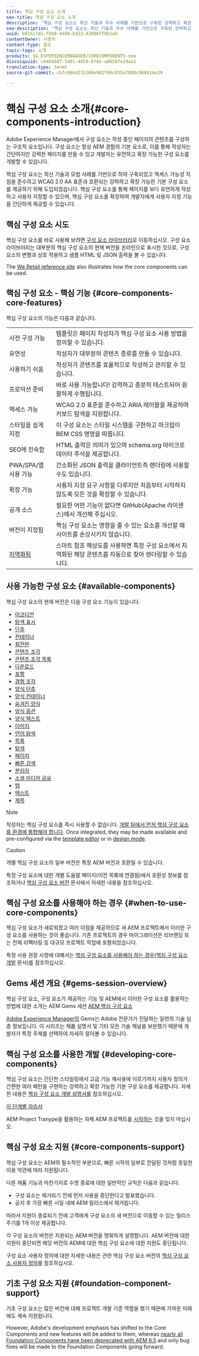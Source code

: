 ```yaml
---
title: 핵심 구성 요소 소개
seo-title: 핵심 구성 요소 소개
description: '핵심 구성 요소는 최신 기술과 우수 사례를 기반으로 구축된 강력하고 확장 가능한 기본 구성 요소를 제공하기 위해 도입되었습니다. '
seo-description: '핵심 구성 요소는 최신 기술과 우수 사례를 기반으로 구축된 강력하고 확장 가능한 기본 구성 요소를 제공하기 위해 도입되었습니다. '
uuid: b815c7d1-fbb0-4480-bd23-42606ff8b1eb
contentOwner: 사용자
content-type: 참조
topic-tags: 소개
products: SG_EXPERIENCEMANAGER/CORECOMPONENTS-new
discoiquuid: c44bb0d7-5d91-4659-878e-a0658fe29aa2
translation-type: tm+mt
source-git-commit: cbfc96bd215260e902f96c035a7889c968814e39

---
```



# 핵심 구성 요소 소개{#core-components-introduction}

Adobe Experience Manager에서 구성 요소는 작성 중인 페이지의 콘텐츠를 구성하는 구조적 요소입니다. 구성 요소는 항상 AEM 경험의 기본 요소로, 이를 통해 작성자는 간단하지만 강력한 페이지를 만들 수 있고 개발자는 유연하고 확장 가능한 구성 요소를 개발할 수 있습니다.

핵심 구성 요소는 최신 기술과 모범 사례를 기반으로 하여 구축되었고 액세스 가능성 지침을 준수하고 WCAG 2.0 AA 표준과 호환되는 강력하고 확장 가능한 기본 구성 요소를 제공하기 위해 도입되었습니다. 핵심 구성 요소를 통해 페이지를 보다 유연하게 작성하고 사용자 지정할 수 있으며, 핵심 구성 요소를 확장하여 개발자에게 사용자 지정 기능을 간단하게 제공할 수 있습니다.

## 핵심 구성 요소 시도

핵심 구성 요소를 바로 사용해 보려면 [구성 요소 라이브러리](http://opensource.adobe.com/aem-core-wcm-components/library.html)로 이동하십시오. 구성 요소 라이브러리는 대부분의 핵심 구성 요소의 현재 버전을 온라인으로 표시한 것으로, 구성 요소의 변형과 상호 작용하고 샘플 HTML 및 JSON 출력을 볼 수 있습니다.

The [We.Retail reference site](https://helpx.adobe.com/experience-manager/6-4/sites/developing/using/we-retail.html) also illustrates how the core components can be used.

## 핵심 구성 요소 - 핵심 기능 {#core-components-core-features}

핵심 구성 요소의 기능은 다음과 같습니다.

|  |  |
|--- |--- |
| 사전 구성 가능 | 템플릿은 페이지 작성자가 핵심 구성 요소 사용 방법을 정의할 수 있습니다. |
| 유연성 | 작성자가 대부분의 콘텐츠 종류를 만들 수 있습니다. |
| 사용하기 쉬움 | 작성자가 콘텐츠를 효율적으로 작성하고 관리할 수 있습니다. |
| 프로덕션 준비 | 바로 사용 가능합니다! 강력하고 충분히 테스트되어 원활하게 수행됩니다. |
| 액세스 가능 | WCAG 2.0 표준을 준수하고 ARIA 레이블을 제공하며 키보드 탐색을 지원합니다. |
| 스타일을 쉽게 지정 | 이 구성 요소는 스타일 시스템을 구현하고 마크업이 BEM CSS 명명을 따릅니다. |
| SEO에 친숙함 | HTML 출력은 의미가 있으며 schema.org 마이크로 데이터 주석을 제공합니다. |
| PWA/SPA/앱 사용 가능 | 간소화된 JSON 출력을 클라이언트측 렌더링에 사용할 수도 있습니다. |
| 확장 가능 | 사용자 지정 요구 사항을 다루지만 처음부터 시작하지 않도록 모든 것을 확장할 수 있습니다. |
| 공개 소스 | 필요한 어떤 기능이 없다면 GitHub(Apache 라이센스)에서 개선해 주십시오. |
| 버전이 지정됨 | 핵심 구성 요소는 영향을 줄 수 있는 요소를 개선할 때 사이트를 손상시키지 않습니다. |
| [지역화됨](localization.md) | 스마트 참조 해상도를 사용하면 특정 구성 요소에서 지역화된 해당 콘텐츠를 자동으로 찾아 렌더링할 수 있습니다. |

## 사용 가능한 구성 요소 {#available-components}

핵심 구성 요소의 현재 버전은 다음 구성 요소 기능이 있습니다.

* [어코디언](accordion.md)
* [탐색 표시](breadcrumb.md)
* [단추](button.md)
* [컨테이너](container.md)
* [회전판](carousel.md)
* [콘텐츠 조각](content-fragment-component.md)
* [콘텐츠 조각 목록](content-fragment-list.md)
* [다운로드](download.md)
* [포함](embed.md)
* [경험 조각](experience-fragment.md)
* [양식 단추](form-button.md)
* [양식 컨테이너](form-container.md)
* [숨겨진 양식](form-hidden.md)
* [양식 옵션](form-options.md)
* [양식 텍스트](form-text.md)
* [이미지](image.md)
* [언어 탐색](language-navigation.md)
* [목록](list.md)
* [탐색](navigation.md)
* [페이지](page.md)
* [빠른 검색](quick-search.md)
* [분리자](separator.md)
* [소셜 미디어 공유](sharing.md)
* [탭](tabs.md)
* [텍스트](text.md)
* [제목](title.md)

>[!NOTE]
>
>작성자는 핵심 구성 요소를 즉시 사용할 수 없습니다. [개발 팀에서 먼저 핵심 구성 요소를 환경에 통합해야 합니다](using.md). Once integrated, they may be made available and pre-configured via the [template editor](https://helpx.adobe.com/experience-manager/6-5/sites/authoring/using/templates.html) or in [design mode](https://helpx.adobe.com/experience-manager/6-5/sites/authoring/using/default-components-designmode.html).

>[!CAUTION]
>
>개별 핵심 구성 요소의 일부 버전은 특정 AEM 버전과 호환될 수 있습니다.
>
>특정 구성 요소에 대한 개별 도움말 페이지(이전 목록에 연결됨)에서 호환성 정보를 참조하거나 [핵심 구성 요소 버전](versions.md) 문서에서 자세한 내용을 참조하십시오.

## 핵심 구성 요소를 사용해야 하는 경우 {#when-to-use-core-components}

핵심 구성 요소가 새로워졌고 여러 이점을 제공하므로 새 AEM 프로젝트에서 이러한 구성 요소를 사용하는 것이 좋습니다. 기존 프로젝트의 경우 마이그레이션은 리브랜딩 또는 전체 리팩터링 등 대규모 프로젝트 작업에 포함되었습니다.

특정 사용 권장 사항에 대해서는 [핵심 구성 요소를 사용해야 하는 경우](developing.md)([핵심 구성 요소 개발](developing.md) 문서)를 참조하십시오.

## Gems 세션 개요 {#gems-session-overview}

핵심 구성 요소, 구성 요소가 제공하는 기능 및 AEM에서 이러한 구성 요소를 활용하는 방법에 대한 소개는 AEM Gems 세션 [AEM 핵심 구성 요소](https://helpx.adobe.com/experience-manager/kt/eseminars/gems/AEM-Core-Components.html)

[Adobe Experience Manager의](https://helpx.adobe.com/experience-manager/kt/eseminars/gems/aem-index.html) Gems는 Adobe 전문가가 전달하는 일련의 기술 심층 정보입니다. 이 시리즈는 제품 설명서 및 기타 모든 기술 채널을 보완했기 때문에 개발자가 특정 주제를 선택하여 자세히 알아볼 수 있습니다.

## 핵심 구성 요소를 사용한 개발 {#developing-core-components}

핵심 구성 요소는 간단한 스타일링에서 고급 기능 재사용에 이르기까지 사용자 정의가 간편한 여러 패턴을 구현하는 강력하고 확장 가능한 기본 구성 요소를 제공합니다. 자세한 내용은 [핵심 구성 요소 개발 설명서를](developing.md) 참조하십시오.

[이 단계별 자습서](https://helpx.adobe.com/experience-manager/6-5/sites/developing/using/getting-started.html)

AEM Project Tranype을 활용하는 자체 AEM 프로젝트를 [시작하는](archetype.md) 것을 잊지 마십시오.

## 핵심 구성 요소 지원 {#core-components-support}

핵심 구성 요소는 AEM의 필수적인 부분으로, 빠른 시작의 일부로 전달된 것처럼 동일한 이용 약관에 따라 지원됩니다.

다른 제품 기능과 마찬가지로 수명 종료에 대한 일반적인 규칙은 다음과 같습니다.

* 구성 요소는 제거되기 전에 먼저 사용을 중단한다고 발표했습니다.
* 공지 후 가장 빠른 시일 내에 AEM 릴리스에서 제거됩니다.

따라서 지원이 종료되기 전에 고객에게 구성 요소의 새 버전으로 이동할 수 있는 릴리스 주기를 1개 이상 제공합니다.

각 구성 요소의 버전은 지원되는 AEM 버전을 명확하게 설명합니다. AEM 버전에 대한 지원이 중단되면 해당 버전의 AEM에 대한 핵심 구성 요소에 대한 지원도 중단됩니다.

구성 요소 사용자 정의에 대한 자세한 내용은 관련 핵심 구성 요소 버전의 [핵심 구성 요소 사용자 정의](customizing.md)를 참조하십시오.

## 기초 구성 요소 지원 {#foundation-component-support}

기초 구성 요소는 많은 버전에 대해 프로젝트 개발 기준 역할을 했기 때문에 가까운 미래에도 계속 지원됩니다.

However, Adobe's development emphasis has shifted to the Core Components and new features will be added to them, whereas [nearly all Foundation Components have been deprecated with AEM 6.5](https://helpx.adobe.com/experience-manager/6-5/sites/authoring/using/default-components-foundation.html) and only bug fixes will be made to the Foundation Components going forward.
